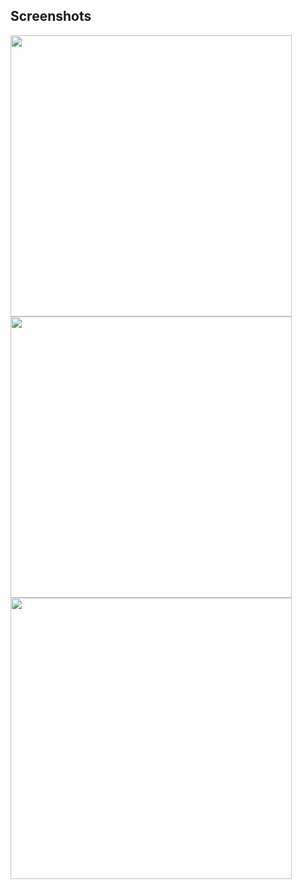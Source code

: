 
## Screenshots

<p float="left">
<img src="https://imgur.com/zbYxWPC.png" height="450" />
<img src="https://imgur.com/E83bkas.png" height="450" />
<img src="https://imgur.com/rjSFgBi.png" height="450" />
</p>
